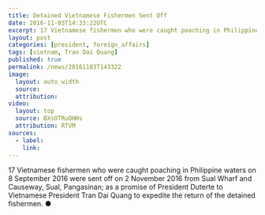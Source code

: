 ```yaml
---
title: Detained Vietnamese Fishermen Sent Off
date: 2016-11-03T14:33:22UTC
excerpt: 17 Vietnamese fishermen who were caught poaching in Philippine waters on 8 September 2016 were sent off on 2 November 2016 as a promise of President Duterte to Vietnamese President Tran Dai Quang.
layout: post
categories: [president, foreign_affairs]
tags: [vietnam, Tran Dai Quang]
published: true
permalink: /news/20161103T143322
image:
  layout: auto_width
  source: 
  attribution: 
video:
  layout: top
  source: BXsOTRuOHHs
  attribution: RTVM
sources:
  - label:
    link:
---
```


17 Vietnamese fishermen who were caught poaching in Philippine waters on 8 September 2016 were sent off on 2 November 2016 from Sual Wharf and Causeway, Sual, Pangasinan; as a promise of President Duterte to Vietnamese President Tran Dai Quang to expedite the return of the detained fishermen.
&#x25cf;
